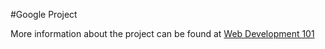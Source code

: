 #Google Project

More information about the project can be found at <a href="http://www.theodinproject.com/web-development-101/html-css?ref=lc-pb">Web Development 101</a>
